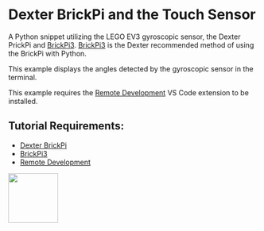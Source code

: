 # Dexter BrickPi and the Touch Sensor

A Python snippet utilizing the LEGO EV3 gyroscopic sensor, the Dexter PrickPi and [BrickPi3](https://github.com/DexterInd/BrickPi3). [BrickPi3](https://github.com/DexterInd/BrickPi3) is the Dexter recommended method of using the BrickPi with Python. 

This example displays the angles detected by the gyroscopic sensor in the terminal. 

This example requires the [Remote Development](https://marketplace.visualstudio.com/items?itemName=ms-vscode-remote.vscode-remote-extensionpack) VS Code extension to be installed.

## Tutorial Requirements:

* [Dexter BrickPi](https://www.dexterindustries.com/BrickPi/)
* [BrickPi3](https://github.com/DexterInd/BrickPi3)
* [Remote Development](https://marketplace.visualstudio.com/items?itemName=ms-vscode-remote.vscode-remote-extensionpack)

<a href="https://codeadam.ca">
<img src="https://codeadam.ca/images/code-block.png" width="100">
</a>
